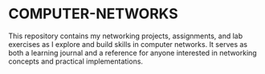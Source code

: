 # COMPUTER-NETWORKS
This repository contains my networking projects, assignments, and lab exercises as I explore and build skills in computer networks. It serves as both a learning journal and a reference for anyone interested in networking concepts and practical implementations.

